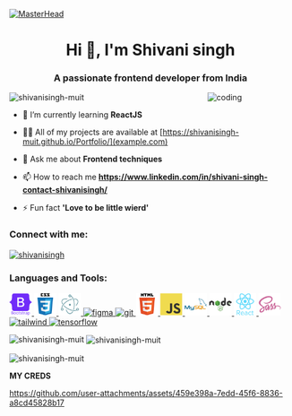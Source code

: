 [![MasterHead](https://blog.casebook.net/hubfs/58879-multitasking-woman.gif)](https://shivanisingh.io)
<h1 align="center">Hi 👋, I'm Shivani singh</h1>
<h3 align="center">A passionate frontend developer from India</h3>
<img align="right" alt="coding" width="150" src="https://c.tenor.com/-6m2vqRjKDEAAAAj/geek-girl.gif">

<p align="left"> <img src="https://komarev.com/ghpvc/?username=shivanisingh-muit&label=Profile%20views&color=0e75b6&style=flat" alt="shivanisingh-muit" /> </p>

- 🌱 I’m currently learning **ReactJS**

- 👨‍💻 All of my projects are available at [https://shivanisingh-muit.github.io/Portfolio/](example.com)

- 💬 Ask me about **Frontend techniques**

- 📫 How to reach me **https://www.linkedin.com/in/shivani-singh-contact-shivanisingh/**

- ⚡ Fun fact **'Love to be little wierd'**

<h3 align="left">Connect with me:</h3>
<p align="left">
<a href="https://linkedin.com/in/shivanisingh" target="blank"><img align="center" src="https://raw.githubusercontent.com/rahuldkjain/github-profile-readme-generator/master/src/images/icons/Social/linked-in-alt.svg" alt="shivanisingh" height="30" width="40" /></a>
</p>

<h3 align="left">Languages and Tools:</h3>
<p align="left"> <a href="https://getbootstrap.com" target="_blank" rel="noreferrer"> <img src="https://raw.githubusercontent.com/devicons/devicon/master/icons/bootstrap/bootstrap-plain-wordmark.svg" alt="bootstrap" width="40" height="40"/> </a> <a href="https://www.w3schools.com/css/" target="_blank" rel="noreferrer"> <img src="https://raw.githubusercontent.com/devicons/devicon/master/icons/css3/css3-original-wordmark.svg" alt="css3" width="40" height="40"/> </a> <a href="https://www.electronjs.org" target="_blank" rel="noreferrer"> <img src="https://raw.githubusercontent.com/devicons/devicon/master/icons/electron/electron-original.svg" alt="electron" width="40" height="40"/> </a> <a href="https://www.figma.com/" target="_blank" rel="noreferrer"> <img src="https://www.vectorlogo.zone/logos/figma/figma-icon.svg" alt="figma" width="40" height="40"/> </a> <a href="https://git-scm.com/" target="_blank" rel="noreferrer"> <img src="https://www.vectorlogo.zone/logos/git-scm/git-scm-icon.svg" alt="git" width="40" height="40"/> </a> <a href="https://www.w3.org/html/" target="_blank" rel="noreferrer"> <img src="https://raw.githubusercontent.com/devicons/devicon/master/icons/html5/html5-original-wordmark.svg" alt="html5" width="40" height="40"/> </a> <a href="https://developer.mozilla.org/en-US/docs/Web/JavaScript" target="_blank" rel="noreferrer"> <img src="https://raw.githubusercontent.com/devicons/devicon/master/icons/javascript/javascript-original.svg" alt="javascript" width="40" height="40"/> </a> <a href="https://www.mysql.com/" target="_blank" rel="noreferrer"> <img src="https://raw.githubusercontent.com/devicons/devicon/master/icons/mysql/mysql-original-wordmark.svg" alt="mysql" width="40" height="40"/> </a> <a href="https://nodejs.org" target="_blank" rel="noreferrer"> <img src="https://raw.githubusercontent.com/devicons/devicon/master/icons/nodejs/nodejs-original-wordmark.svg" alt="nodejs" width="40" height="40"/> </a> <a href="https://reactjs.org/" target="_blank" rel="noreferrer"> <img src="https://raw.githubusercontent.com/devicons/devicon/master/icons/react/react-original-wordmark.svg" alt="react" width="40" height="40"/> </a> <a href="https://sass-lang.com" target="_blank" rel="noreferrer"> <img src="https://raw.githubusercontent.com/devicons/devicon/master/icons/sass/sass-original.svg" alt="sass" width="40" height="40"/> </a> <a href="https://tailwindcss.com/" target="_blank" rel="noreferrer"> <img src="https://www.vectorlogo.zone/logos/tailwindcss/tailwindcss-icon.svg" alt="tailwind" width="40" height="40"/> </a> <a href="https://www.tensorflow.org" target="_blank" rel="noreferrer"> <img src="https://www.vectorlogo.zone/logos/tensorflow/tensorflow-icon.svg" alt="tensorflow" width="40" height="40"/> </a> </p>

<p><img align="left" src="https://github-readme-stats.vercel.app/api/top-langs?username=shivanisingh-muit&show_icons=true&locale=en&layout=compact" alt="shivanisingh-muit" /></p>

<p>&nbsp;<img align="center" src="https://github-readme-stats.vercel.app/api?username=shivanisingh-muit&show_icons=true&locale=en" alt="shivanisingh-muit" /></p>

<p><img align="center" src="https://github-readme-streak-stats.herokuapp.com/?user=shivanisingh-muit&" alt="shivanisingh-muit" /></p>



**MY CREDS**

https://github.com/user-attachments/assets/459e398a-7edd-45f6-8836-a8cd45828b17



